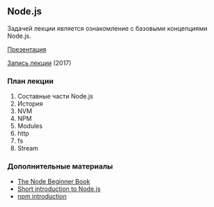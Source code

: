 ## Node.js

Задачей лекции является ознакомление с базовыми концепциями Node.js.

[Презентация](https://docs.google.com/presentation/d/1RRZVIqXyjaOo-kC6cApYq4Wpk-X7GAoIB0m8VDanLbI/edit#slide=id.g32ce0afa17_0_0)

[Запись лекции](https://vimeo.com/226159364/9959499431) (2017)

### План лекции

1. Составные части Node.js
2. История
3. NVM
4. NPM
5. Modules
6. http
7. fs
8. Stream

### Дополнительные материалы

- [The Node Beginner Book](https://www.nodebeginner.org/)
- [Short introduction to Node.js](https://github.com/maxogden/art-of-node/#the-art-of-node)
- [npm introduction](https://www.sitepoint.com/beginners-guide-node-package-manager/)

